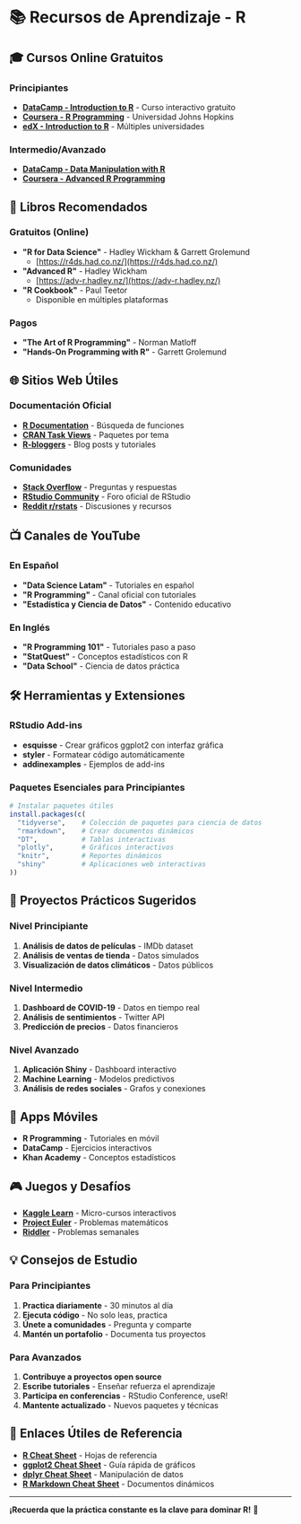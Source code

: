 # 📚 Recursos de Aprendizaje - R

## 🎓 **Cursos Online Gratuitos**

### Principiantes
- **[DataCamp - Introduction to R](https://www.datacamp.com/courses/free-introduction-to-r)** - Curso interactivo gratuito
- **[Coursera - R Programming](https://www.coursera.org/learn/r-programming)** - Universidad Johns Hopkins
- **[edX - Introduction to R](https://www.edx.org/learn/r-programming)** - Múltiples universidades

### Intermedio/Avanzado
- **[DataCamp - Data Manipulation with R](https://www.datacamp.com/courses/data-manipulation-with-r)**
- **[Coursera - Advanced R Programming](https://www.coursera.org/learn/advanced-r)**

## 📖 **Libros Recomendados**

### Gratuitos (Online)
- **"R for Data Science"** - Hadley Wickham & Garrett Grolemund
  - [https://r4ds.had.co.nz/](https://r4ds.had.co.nz/)
- **"Advanced R"** - Hadley Wickham
  - [https://adv-r.hadley.nz/](https://adv-r.hadley.nz/)
- **"R Cookbook"** - Paul Teetor
  - Disponible en múltiples plataformas

### Pagos
- **"The Art of R Programming"** - Norman Matloff
- **"Hands-On Programming with R"** - Garrett Grolemund

## 🌐 **Sitios Web Útiles**

### Documentación Oficial
- **[R Documentation](https://www.rdocumentation.org/)** - Búsqueda de funciones
- **[CRAN Task Views](https://cran.r-project.org/web/views/)** - Paquetes por tema
- **[R-bloggers](https://www.r-bloggers.com/)** - Blog posts y tutoriales

### Comunidades
- **[Stack Overflow](https://stackoverflow.com/questions/tagged/r)** - Preguntas y respuestas
- **[RStudio Community](https://community.rstudio.com/)** - Foro oficial de RStudio
- **[Reddit r/rstats](https://www.reddit.com/r/rstats/)** - Discusiones y recursos

## 📺 **Canales de YouTube**

### En Español
- **"Data Science Latam"** - Tutoriales en español
- **"R Programming"** - Canal oficial con tutoriales
- **"Estadística y Ciencia de Datos"** - Contenido educativo

### En Inglés
- **"R Programming 101"** - Tutoriales paso a paso
- **"StatQuest"** - Conceptos estadísticos con R
- **"Data School"** - Ciencia de datos práctica

## 🛠️ **Herramientas y Extensiones**

### RStudio Add-ins
- **esquisse** - Crear gráficos ggplot2 con interfaz gráfica
- **styler** - Formatear código automáticamente
- **addinexamples** - Ejemplos de add-ins

### Paquetes Esenciales para Principiantes
```r
# Instalar paquetes útiles
install.packages(c(
  "tidyverse",    # Colección de paquetes para ciencia de datos
  "rmarkdown",    # Crear documentos dinámicos
  "DT",           # Tablas interactivas
  "plotly",       # Gráficos interactivos
  "knitr",        # Reportes dinámicos
  "shiny"         # Aplicaciones web interactivas
))
```

## 🎯 **Proyectos Prácticos Sugeridos**

### Nivel Principiante
1. **Análisis de datos de películas** - IMDb dataset
2. **Análisis de ventas de tienda** - Datos simulados
3. **Visualización de datos climáticos** - Datos públicos

### Nivel Intermedio
1. **Dashboard de COVID-19** - Datos en tiempo real
2. **Análisis de sentimientos** - Twitter API
3. **Predicción de precios** - Datos financieros

### Nivel Avanzado
1. **Aplicación Shiny** - Dashboard interactivo
2. **Machine Learning** - Modelos predictivos
3. **Análisis de redes sociales** - Grafos y conexiones

## 📱 **Apps Móviles**

- **R Programming** - Tutoriales en móvil
- **DataCamp** - Ejercicios interactivos
- **Khan Academy** - Conceptos estadísticos

## 🎮 **Juegos y Desafíos**

- **[Kaggle Learn](https://www.kaggle.com/learn)** - Micro-cursos interactivos
- **[Project Euler](https://projecteuler.net/)** - Problemas matemáticos
- **[Riddler](https://fivethirtyeight.com/tag/the-riddler/)** - Problemas semanales

## 💡 **Consejos de Estudio**

### Para Principiantes
1. **Practica diariamente** - 30 minutos al día
2. **Ejecuta código** - No solo leas, practica
3. **Únete a comunidades** - Pregunta y comparte
4. **Mantén un portafolio** - Documenta tus proyectos

### Para Avanzados
1. **Contribuye a proyectos open source**
2. **Escribe tutoriales** - Enseñar refuerza el aprendizaje
3. **Participa en conferencias** - RStudio Conference, useR!
4. **Mantente actualizado** - Nuevos paquetes y técnicas

## 🔗 **Enlaces Útiles de Referencia**

- **[R Cheat Sheet](https://www.rstudio.com/resources/cheatsheets/)** - Hojas de referencia
- **[ggplot2 Cheat Sheet](https://ggplot2.tidyverse.org/)** - Guía rápida de gráficos
- **[dplyr Cheat Sheet](https://dplyr.tidyverse.org/)** - Manipulación de datos
- **[R Markdown Cheat Sheet](https://rmarkdown.rstudio.com/)** - Documentos dinámicos

---

**¡Recuerda que la práctica constante es la clave para dominar R!** 🚀
